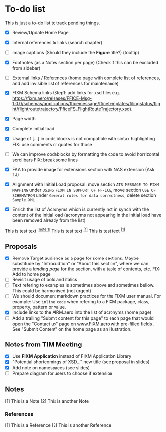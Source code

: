 # To-do list

This is just a to-do list to track pending things.

- [x] Review/Update Home Page

- [x] Internal references to links (search chapter)
- [ ] Image captions (Should they include the **Figure** title?) (tooltip)
- [x] Footnotes (as a Notes section per page) (Check if this can be excluded from sidebar)
- [ ] External links / References (home page with complete list of references, and add invisible list of references for maintenance)
- [x] FIXM Schema links (Step1: add links for xsd files e.g. https://fixm.aero/releases/FFICE-Msg-1.0.0/schemas/applications/fficemessage/fficetemplates/filingstatus/flight/flightroutetrajectory/FficeFS_FlightRouteTrajectory.xsd).
- [x] Page width
- [x] Complete initial load

- [x] Usage of [...] in code blocks is not compatible with sintax highlighting FIX: use comments or quotes for those
- [ ] We can improve codeblocks by formatting the code to avoid horrizontal scrollbars FIX: break some lines
- [x] FAA to provide image for extensions section with NAS extension (Ask TJ)

- [x] Alignment with Initial Load proposal: move section `ATS MESSAGE TO FIXM MAPPING` under `USING FIXM IN SUPPORT OF FF-ICE`, move section `USE OF SCHEMATRON` under `General rules for data correctness`, delete section `Sample XML`
- [x] Enrich the list of Acronyms which is currently not in synch with the content of the initial load (acronyms not appearing in the initial load have been removed already from the list)

This is test text <sup><a href="#notes">[note 1]</a></sup>
This is test text <sup><a href="#references">[1]</a></sup>
This is test text <sup><a href="##references">[1]</a></sup>

## Proposals

- [x] Remove Target audience as a page for some sections. Maybe substitude by "Introcudtion" or "About this section", where we can provide a *landing page* for the section, with a table of contents, etc. FIX: Add to home page
- [ ] Revisit usage of bold and italics
- [ ] Text refering to examples is sometimes above and sometimes bellow. This could be harmonised (not urgent)
- [ ] We should document markdown practices for the FIXM user manual. For example: Use `inline code` when refering to a FIXM package, class, property, pattern or value.
- [x] Include links to the AIRM.aero into the list of acronyms (home page)
- [ ] Add a trailing "Submit content for this page" to each page that would open the "Contact us" page on www.FIXM.aero with pre-filled fields . See "Submit Content" on the home page as an illustration.

## Notes from TIM Meeting

- [x] Use **FIXM Application** instead of FIXM Application Library
- [x] "Potential shortcomings of XSD..." new title (see proposal in slides)
- [x] Add note on namespaces (see slides)
- [ ] Prepare diagram for users to choose if extension

## Notes

[1] This is a Note
[2] This is another Note

### References

[1] This is a Reference
[2] This is another Reference
